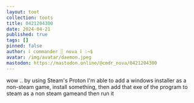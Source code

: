```yaml
---
layout: toot
collection: toots
title: 0421204300
date: 2024-04-21
published: true
tags: []
pinned: false
author: ⸸ commander ░ nova ⸸ :~$
avatar: /img/avatar/daemon.jpeg
mastodon: https://mastodon.online/@cmdr_nova/0421204300
---
```


wow .. by using Steam's Proton I'm able to add a windows installer as a non-steam game, install something, then add that exe of the program to steam as a non steam gameand then run it
